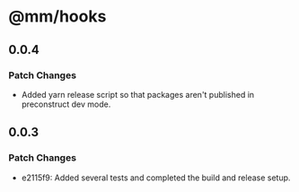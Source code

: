 # @mm/hooks

## 0.0.4

### Patch Changes

- Added yarn release script so that packages aren't published in preconstruct dev mode.

## 0.0.3

### Patch Changes

- e2115f9: Added several tests and completed the build and release setup.
